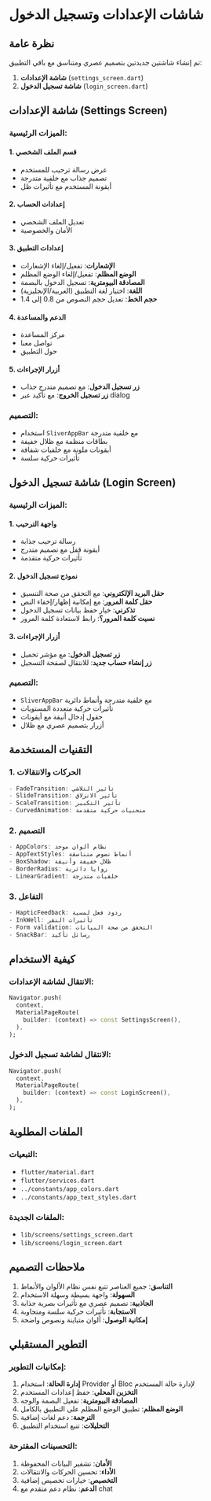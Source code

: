 # شاشات الإعدادات وتسجيل الدخول

## نظرة عامة

تم إنشاء شاشتين جديدتين بتصميم عصري ومتناسق مع باقي التطبيق:

1. **شاشة الإعدادات** (`settings_screen.dart`)
2. **شاشة تسجيل الدخول** (`login_screen.dart`)

## شاشة الإعدادات (Settings Screen)

### الميزات الرئيسية:

#### 1. قسم الملف الشخصي
- عرض رسالة ترحيب للمستخدم
- تصميم جذاب مع خلفية متدرجة
- أيقونة المستخدم مع تأثيرات ظل

#### 2. إعدادات الحساب
- تعديل الملف الشخصي
- الأمان والخصوصية

#### 3. إعدادات التطبيق
- **الإشعارات**: تفعيل/إلغاء الإشعارات
- **الوضع المظلم**: تفعيل/إلغاء الوضع المظلم
- **المصادقة البيومترية**: تسجيل الدخول بالبصمة
- **اللغة**: اختيار لغة التطبيق (العربية/الإنجليزية)
- **حجم الخط**: تعديل حجم النصوص من 0.8 إلى 1.4

#### 4. الدعم والمساعدة
- مركز المساعدة
- تواصل معنا
- حول التطبيق

#### 5. أزرار الإجراءات
- **زر تسجيل الدخول**: مع تصميم متدرج جذاب
- **زر تسجيل الخروج**: مع تأكيد عبر dialog

### التصميم:
- استخدام `SliverAppBar` مع خلفية متدرجة
- بطاقات منظمة مع ظلال خفيفة
- أيقونات ملونة مع خلفيات شفافة
- تأثيرات حركية سلسة

## شاشة تسجيل الدخول (Login Screen)

### الميزات الرئيسية:

#### 1. واجهة الترحيب
- رسالة ترحيب جذابة
- أيقونة قفل مع تصميم متدرج
- تأثيرات حركية متقدمة

#### 2. نموذج تسجيل الدخول
- **حقل البريد الإلكتروني**: مع التحقق من صحة التنسيق
- **حقل كلمة المرور**: مع إمكانية إظهار/إخفاء النص
- **تذكرني**: خيار حفظ بيانات تسجيل الدخول
- **نسيت كلمة المرور؟**: رابط لاستعادة كلمة المرور

#### 3. أزرار الإجراءات
- **زر تسجيل الدخول**: مع مؤشر تحميل
- **زر إنشاء حساب جديد**: للانتقال لصفحة التسجيل

### التصميم:
- `SliverAppBar` مع خلفية متدرجة وأنماط دائرية
- تأثيرات حركية متعددة المستويات
- حقول إدخال أنيقة مع أيقونات
- أزرار بتصميم عصري مع ظلال

## التقنيات المستخدمة

### 1. الحركات والانتقالات
```dart
- FadeTransition: تأثير التلاشي
- SlideTransition: تأثير الانزلاق
- ScaleTransition: تأثير التكبير
- CurvedAnimation: منحنيات حركية متقدمة
```

### 2. التصميم
```dart
- AppColors: نظام ألوان موحد
- AppTextStyles: أنماط نصوص متناسقة
- BoxShadow: ظلال خفيفة وأنيقة
- BorderRadius: زوايا دائرية
- LinearGradient: خلفيات متدرجة
```

### 3. التفاعل
```dart
- HapticFeedback: ردود فعل لمسية
- InkWell: تأثيرات النقر
- Form validation: التحقق من صحة البيانات
- SnackBar: رسائل تأكيد
```

## كيفية الاستخدام

### الانتقال لشاشة الإعدادات:
```dart
Navigator.push(
  context,
  MaterialPageRoute(
    builder: (context) => const SettingsScreen(),
  ),
);
```

### الانتقال لشاشة تسجيل الدخول:
```dart
Navigator.push(
  context,
  MaterialPageRoute(
    builder: (context) => const LoginScreen(),
  ),
);
```

## الملفات المطلوبة

### التبعيات:
- `flutter/material.dart`
- `flutter/services.dart`
- `../constants/app_colors.dart`
- `../constants/app_text_styles.dart`

### الملفات الجديدة:
- `lib/screens/settings_screen.dart`
- `lib/screens/login_screen.dart`

## ملاحظات التصميم

1. **التناسق**: جميع العناصر تتبع نفس نظام الألوان والأنماط
2. **السهولة**: واجهة بسيطة وسهلة الاستخدام
3. **الجاذبية**: تصميم عصري مع تأثيرات بصرية جذابة
4. **الاستجابة**: تأثيرات حركية سلسة ومتجاوبة
5. **إمكانية الوصول**: ألوان متباينة ونصوص واضحة

## التطوير المستقبلي

### إمكانيات التطوير:
1. **إدارة الحالة**: استخدام Provider أو Bloc لإدارة حالة المستخدم
2. **التخزين المحلي**: حفظ إعدادات المستخدم
3. **المصادقة البيومترية**: تفعيل البصمة والوجه
4. **الوضع المظلم**: تطبيق الوضع المظلم على التطبيق بالكامل
5. **الترجمة**: دعم لغات إضافية
6. **التحليلات**: تتبع استخدام التطبيق

### التحسينات المقترحة:
1. **الأمان**: تشفير البيانات المحفوظة
2. **الأداء**: تحسين الحركات والانتقالات
3. **التخصيص**: خيارات تخصيص إضافية
4. **الدعم**: نظام دعم متقدم مع chat

